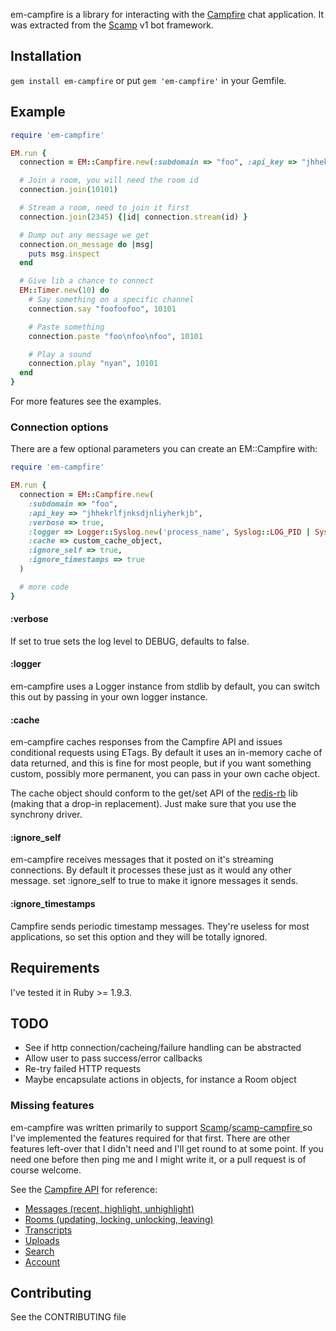 em-campfire is a library for interacting with the [Campfire](http://campfirenow.com/) chat application. It was extracted from the [Scamp](https://github.com/wjessop/Scamp) v1 bot framework.

## Installation

`gem install em-campfire` or put `gem 'em-campfire'` in your Gemfile.

## Example

``` ruby
require 'em-campfire'

EM.run {
  connection = EM::Campfire.new(:subdomain => "foo", :api_key => "jhhekrlfjnksdjnliyherkjb", :verbose => true)

  # Join a room, you will need the room id
  connection.join(10101)

  # Stream a room, need to join it first
  connection.join(2345) {|id| connection.stream(id) }

  # Dump out any message we get
  connection.on_message do |msg|
    puts msg.inspect
  end

  # Give lib a chance to connect
  EM::Timer.new(10) do
    # Say something on a specific channel
    connection.say "foofoofoo", 10101

    # Paste something
    connection.paste "foo\nfoo\nfoo", 10101

    # Play a sound
    connection.play "nyan", 10101
  end
}
```

For more features see the examples.

### Connection options

There are a few optional parameters you can create an EM::Campfire with:

``` ruby
require 'em-campfire'

EM.run {
  connection = EM::Campfire.new(
    :subdomain => "foo",
    :api_key => "jhhekrlfjnksdjnliyherkjb",
    :verbose => true,
    :logger => Logger::Syslog.new('process_name', Syslog::LOG_PID | Syslog::LOG_CONS),
    :cache => custom_cache_object,
    :ignore_self => true,
    :ignore_timestamps => true
  )

  # more code
}
```

#### :verbose

If set to true sets the log level to DEBUG, defaults to false.

#### :logger

em-campfire uses a Logger instance from stdlib by default, you can switch this out by passing in your own logger instance.

#### :cache

em-campfire caches responses from the Campfire API and issues conditional requests using ETags. By default it uses an in-memory cache of data returned, and this is fine for most people, but if you want something custom, possibly more permanent, you can pass in your own cache object.

The cache object should conform to the get/set API of the [redis-rb](https://github.com/redis/redis-rb) lib (making that a drop-in replacement). Just make sure that you use the synchrony driver.

#### :ignore_self

em-campfire receives messages that it posted on it's streaming connections. By default it processes these just as it would any other message. set :ignore_self to true to make it ignore messages it sends.

#### :ignore_timestamps

Campfire sends periodic timestamp messages. They're useless for most applications, so set this option and they will be totally ignored.

## Requirements

I've tested it in Ruby >= 1.9.3.

## TODO

* See if http connection/cacheing/failure handling can be abstracted
* Allow user to pass success/error callbacks
* Re-try failed HTTP requests
* Maybe encapsulate actions in objects, for instance a Room object

### Missing features

em-campfire was written primarily to support [Scamp](https://github.com/wjessop/Scamp)/[scamp-campfire ](https://github.com/omgitsads/scamp-campfire) so I've implemented the features required for that first. There are other features left-over that I didn't need and I'll get round to at some point. If you need one before then ping me and I might write it, or a pull request is of course welcome.

See the [Campfire API](https://github.com/37signals/campfire-api) for reference:

* [Messages (recent, highlight, unhighlight)](https://github.com/37signals/campfire-api/blob/master/sections/messages.md)
* [Rooms (updating, locking, unlocking, leaving)](https://github.com/37signals/campfire-api/blob/master/sections/rooms.md)
* [Transcripts](https://github.com/37signals/campfire-api/blob/master/sections/transcripts.md)
* [Uploads](https://github.com/37signals/campfire-api/blob/master/sections/uploads.md)
* [Search](https://github.com/37signals/campfire-api/blob/master/sections/search.md)
* [Account](https://github.com/37signals/campfire-api/blob/master/sections/account.md)

## Contributing

See the CONTRIBUTING file